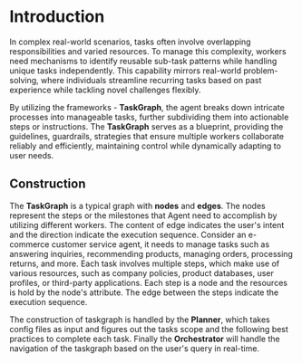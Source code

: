 # Introduction

In complex real-world scenarios, tasks often involve overlapping responsibilities and varied resources. To manage this complexity, workers need mechanisms to identify reusable sub-task patterns while handling unique tasks independently. This capability mirrors real-world problem-solving, where individuals streamline recurring tasks based on past experience while tackling novel challenges flexibly.

By utilizing the frameworks - **TaskGraph**, the agent breaks down intricate processes into manageable tasks, further subdividing them into actionable steps or instructions. The **TaskGraph** serves as a blueprint, providing the guidelines, guardrails, strategies that ensure multiple workers collaborate reliably and efficiently, maintaining control while dynamically adapting to user needs.

## Construction

The **TaskGraph** is a typical graph with **nodes** and **edges**. The nodes represent the steps or the milestones that Agent need to accomplish by utilizing different workers. The content of edge indicates the user's intent and the direction indicate the execution sequence. Consider an e-commerce customer service agent, it needs to manage tasks such as answering inquiries, recommending products, managing orders, processing returns, and more. Each task involves multiple steps, which make use of various resources, such as company policies, product databases, user profiles, or third-party applications. Each step is a node and the resources is hold by the node's attribute. The edge between the steps indicate the execution sequence.

The construction of taskgraph is handled by the **Planner**, which takes config files as input and figures out the tasks scope and the following best practices to complete each task. Finally the **Orchestrator** will handle the navigation of the taskgraph based on the user's query in real-time.
